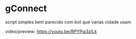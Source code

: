 # gConnect
script simples bem parecido com bot que varias cidade usam

video/preview: https://youtu.be/RPYPia3zILk
